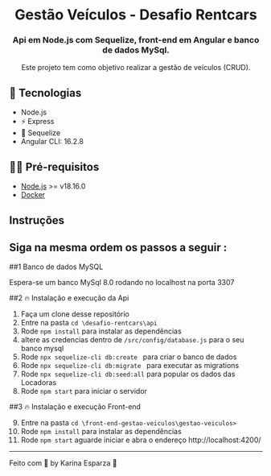 <h1 align="center">
 Gestão Veículos - Desafio Rentcars
</h1>

<h3 align="center">
  Api em Node.js com Sequelize, front-end em Angular e banco de dados MySql.
</h3>

<p align="center">Este projeto tem como objetivo realizar a gestão de veículos (CRUD).
</p>

## 🚀 Tecnologias

- Node.js
- ⚡ Express
- 💾 Sequelize
- Angular CLI: 16.2.8

## ✋🏻 Pré-requisitos

- [Node.js](https://nodejs.org/en/) >= v18.16.0
- [Docker](https://www.docker.com/get-started/)

## Instruções

## Siga na mesma ordem os passos a seguir :

##1 Banco de dados MySQL

Espera-se um banco MySql 8.0 rodando no localhost na porta 3307

##2 🔥 Instalação e execução da Api

1. Faça um clone desse repositório
2. Entre na pasta `cd \desafio-rentcars\api`
3. Rode `npm install` para instalar as dependências
4. altere as credencias dentro de  `/src/config/database.js` para o seu banco mysql
5. Rode `npx sequelize-cli db:create ` para criar o banco de dados
6. Rode `npx sequelize-cli db:migrate ` para executar as migrations
7. Rode `npx sequelize-cli db:seed:all` para popular os dados das Locadoras
8. Rode `npm start` para iniciar o servidor

##3 🔥 Instalação e execução Front-end

9. Entre na pasta `cd \front-end-gestao-veiculos\gestao-veiculos>`
10. Rode `npm install` para instalar as dependências
11. Rode `npm start` aguarde iniciar e abra o endereço http://localhost:4200/

---

Feito com 💖 by Karina Esparza 👋
